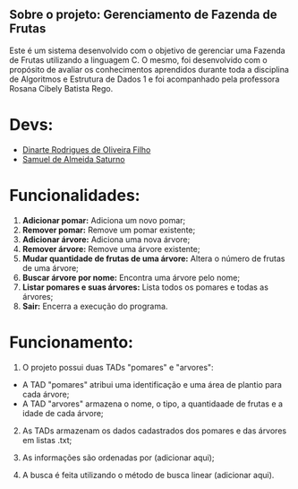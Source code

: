## Sobre o projeto: Gerenciamento de Fazenda de Frutas
Este é um sistema desenvolvido com o objetivo de gerenciar uma Fazenda de Frutas utilizando a linguagem C. O mesmo, foi desenvolvido com o propósito de avaliar os conhecimentos aprendidos durante toda a disciplina de Algoritmos e Estrutura de Dados 1 e foi acompanhado pela professora Rosana Cibely Batista Rego.

# Devs:
- [Dinarte Rodrigues de Oliveira Filho](https://github.com/dinarteefilho)
- [Samuel de Almeida Saturno](https://github.com/Samuel-Saturno)

# Funcionalidades:
1. **Adicionar pomar:** Adiciona um novo pomar;
2. **Remover pomar:** Remove um pomar existente;
3. **Adicionar árvore:** Adiciona uma nova árvore;
4. **Remover árvore:** Remove uma árvore existente;
5. **Mudar quantidade de frutas de uma árvore:** Altera o número de frutas de uma árvore;
6. **Buscar árvore por nome:** Encontra uma árvore pelo nome;
7. **Listar pomares e suas árvores:** Lista todos os pomares e todas as árvores;
8. **Sair:** Encerra a execução do programa.

# Funcionamento:
1. O projeto possui duas TADs "pomares" e "arvores":
- A TAD "pomares" atribui uma identificação e uma área de plantio para cada árvore;
- A TAD "arvores" armazena o nome, o tipo, a quantidaade de frutas e a idade de cada árvore;

2. As TADs armazenam os dados cadastrados dos pomares e das árvores em listas .txt;

3. As informações são ordenadas por (adicionar aqui);

4. A busca é feita utilizando o método de busca linear (adicionar aqui).
